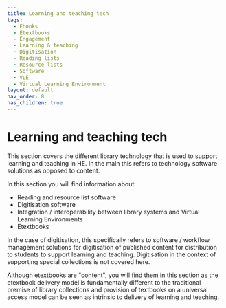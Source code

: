 ```yaml
---
title: Learning and teaching tech
tags:
  - Ebooks
  - Etextbooks
  - Engagement
  - Learning & teaching
  - Digitisation
  - Reading lists
  - Resource lists
  - Software
  - VLE
  - Virtual Learning Environment
layout: default
nav_order: 8
has_children: true
---
```

# Learning and teaching tech

This section covers the different library technology that is used to support learning and teaching in HE. In the main this refers to technology software solutions as opposed to content.

In this section you will find information about:

* Reading and resource list software
* Digitisation software 
* Integration / interoperability between library systems and Virtual Learning Environments
* Etextbooks

In the case of digitisation, this specifically refers to software / workflow management solutions for digitisation of published content for distribution to students to support learning and teaching. Digitisation in the context of supporting special collections is not covered here.

Although etextbooks are "content", you will find them in this section as the etextbook delivery model is fundamentally different to the traditional premise of library collections and provision of textbooks on a universal access model can be seen as intrinsic to delivery of learning and teaching.
